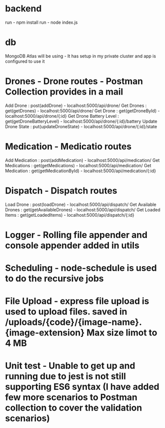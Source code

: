 # backend

run - npm install
run - node index.js

# db

MongoDB Atlas will be using - It has setup in my private cluster and app is configured to use it

# Drones - Drone routes - Postman Collection provides in a mail

Add Drone : post(addDrone) - localhost:5000/api/drone/
Get Drones : get(getDrones) - localhost:5000/api/drone/
Get Drone : get(getDroneById) - localhost:5000/api/drone/{:id}
Get Drone Battery Level : get(getDroneBatteryLevel) - localhost:5000/api/drone/{:id}/battery
Update Drone State : put(updateDroneState) - localhost:5000/api/drone/{:id}/state

# Medication - Medicatio routes

Add Medication : post(addMedication) - localhost:5000/api/medication/
Get Medications : get(getMedications) - localhost:5000/api/medication/
Get Medication : get(getMedicationById) - localhost:5000/api/medication/{:id}

# Dispatch - Dispatch routes

Load Drone : post(loadDrone) - localhost:5000/api/dispatch/
Get Available Drones : get(getAvailableDrones) - localhost:5000/api/dispatch/
Get Loaded Items : get(getLoadedItems) - localhost:5000/api/dispatch/{:id}

# Logger - Rolling file appender and console appender added in utils

# Scheduling - node-schedule is used to do the recursive jobs

# File Upload - express file upload is used to upload files. saved in /uploads/{code}/{image-name}.{image-extension} Max size limot to 4 MB

# Unit test - Unable to get up and running due to jest is not still supporting ES6 syntax (I have added few more scenarios to Postman collection to cover the validation scenarios)

